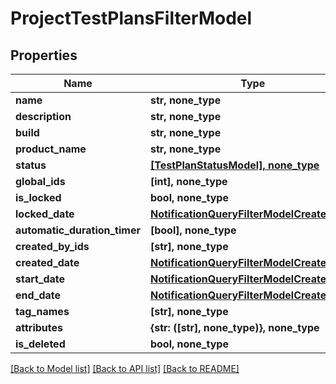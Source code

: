 # ProjectTestPlansFilterModel


## Properties
Name | Type | Description | Notes
------------ | ------------- | ------------- | -------------
**name** | **str, none_type** |  | [optional] 
**description** | **str, none_type** |  | [optional] 
**build** | **str, none_type** |  | [optional] 
**product_name** | **str, none_type** |  | [optional] 
**status** | [**[TestPlanStatusModel], none_type**](TestPlanStatusModel.md) |  | [optional] 
**global_ids** | **[int], none_type** |  | [optional] 
**is_locked** | **bool, none_type** |  | [optional] 
**locked_date** | [**NotificationQueryFilterModelCreatedDate**](NotificationQueryFilterModelCreatedDate.md) |  | [optional] 
**automatic_duration_timer** | **[bool], none_type** |  | [optional] 
**created_by_ids** | **[str], none_type** |  | [optional] 
**created_date** | [**NotificationQueryFilterModelCreatedDate**](NotificationQueryFilterModelCreatedDate.md) |  | [optional] 
**start_date** | [**NotificationQueryFilterModelCreatedDate**](NotificationQueryFilterModelCreatedDate.md) |  | [optional] 
**end_date** | [**NotificationQueryFilterModelCreatedDate**](NotificationQueryFilterModelCreatedDate.md) |  | [optional] 
**tag_names** | **[str], none_type** |  | [optional] 
**attributes** | **{str: ([str], none_type)}, none_type** |  | [optional] 
**is_deleted** | **bool, none_type** |  | [optional] 

[[Back to Model list]](../README.md#documentation-for-models) [[Back to API list]](../README.md#documentation-for-api-endpoints) [[Back to README]](../README.md)



